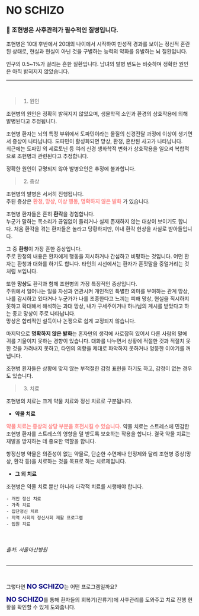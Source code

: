 # NO SCHIZO

### 📍 조현병은 사후관리가 필수적인 질병입니다.

조현병은 10대 후반에서 20대의 나이에서 시작하여 만성적 경과를 보이는 정신적 혼란된 상태로, 현실과 현실이 아닌 것을 구별하는 능력의 약화를 유발하는 뇌 질환입니다.

인구의 0.5~1%가 걸리는 흔한 질환입니다. 남녀의 발병 빈도는 비슷하며 정확한 원인은 아직 밝혀지지 않았습니다. 

***
<br>

> 1. 원인

조현병의 원인은 정확히 밝혀지지 않았으며, 생물학적 소인과 환경의 상호작용에 의해 발병된다고 추정됩니다.

조현병 환자는 뇌의 특정 부위에서 도파민이라는 물질의 신경전달 과정에 이상이 생기면서 증상이 나타납니다. 도파민이 활성화되면 망상, 환청, 혼란된 사고가 나타납니다.<br>
최근에는 도파민 외 세로토닌 등 여러 신경 생화학적 변화가 상호작용을 일으켜 복합적으로 조현병과 관련된다고 추정합니다.

정확한 원인이 규명되지 않아 발병요인은 추정에 불과합니다.

> 2. 증상

조현병의 발병은 서서히 진행됩니다.<br>
주된 증상은 <span style="color: #ff8585"> **환청, 망상, 이상 행동, 명확하지 않은 발화** </span>가 있습니다.

조현병 환자들은 흔히 **환각**을 경험합니다.<br>
누군가 말하는 목소리가 끊임없이 들리거나 실제 존재하지 않는 대상이 보이기도 합니다. 처음 환각을 겪는 환자들은 놀라고 당황하지만, 이내 환각 현상을 사실로 받아들입니다.

그 중 **환청**이 가장 흔한 증상입니다.<br>
주로 환청의 내용은 환자에게 행동을 지시하거나 간섭하고 비평하는 것입니다. 
어떤 환자는 환청과 대화를 하기도 합니다. 타인의 시선에서는 환자가 혼잣말을 중얼거리는 것처럼 보입니다.

또한 **망상**도 환각과 함께 조현병의 가장 특징적인 증상입니다.<br>
주위에서 일어나는 일을 자신과 연관시켜 개인적인 특별한 의미를 부여하는 관계 망상, 나를 감시하고 있다거나 누군가가 나를 조종한다고 느끼는 피해 망상, 현실을 직시하지 못하고 확대해서 해석하는 과대 망상, 내가 구세주이거나 하나님의 계시를 받았다고 하는 종교 망상이 주로 나타납니다.<br>
망상은 합리적인 설득이나 논쟁으로 쉽게 교정되지 않습니다.

마지막으로 **명확하지 않은 발화**는 혼자만의 생각에 사로잡혀 있어서 다른 사람의 말에 귀를 기울이지 못하는 경향이 있습니다. 대화를 나누면서 상황에 적절한 것과 적절치 못한 것을 가려내지 못하고, 타인의 의향을 제대로 파악하지 못하거나 엉뚱한 이야기를 꺼냅니다.

조현병 환자들은 상황에 맞지 않는 부적절한 감정 표현을 하기도 하고, 감정이 없는 경우도 있습니다.

> 3. 치료

조현병의 치료는 크게 약물 치료와 정신 치료로 구분됩니다.<br>

- **약물 치료**

<span style="color: #ff8585"> **약물 치료는 증상의 상당 부분을 호전시킬 수 있습니다.** </span> 약물 치료는 스트레스에 민감한 조현병 환자를 스트레스의 영향을 덜 받도록 보호하는 작용을 합니다. 결국 약물 치료는 재발을 방지하는 데 중요한 역할을 합니다.

항정신병 약물은 의존성이 없는 약물로, 단순한 수면제나 안정제와 달리 조현병 증상(망상, 환각 등)을 치료하는 것을 목표로 하는 치료제입니다. 

- **그 외 치료**

조현병은 약물 치료 뿐만 아니라 다각적 치료를 시행해야 합니다.

    - 개인 정신 치료
    - 가족 치료
    - 집단정신 치료
    - 지역 사회의 정신사회 재활 프로그램
    - 입원 치료

<br>

###### 출처: 서울아산병원

***
<br>

그렇다면 <span style="font-size: 18px; font-weight: bold; color: navy; background-color: white; border-radius: 5px;">NO SCHIZO</span>는 어떤 프로그램일까요?

<span style="font-size: 18px; font-weight: bold; color: navy; background-color: white; border-radius: 5px;">NO SCHIZO</span>를 통해 환자들의 회복기(잔류기)에 사후관리를 도와주고 치료 진행 현황을 확인할 수 있게 도와줍니다.<br>




